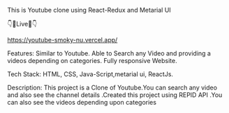This is Youtube clone using React-Redux and Metarial UI

👇🔴Live🔴👇

https://youtube-smoky-nu.vercel.app/

Features:
Similar to Youtube.
Able to Search any Video and providing a videos depending on categories.
Fully responsive Website.

Tech Stack:   HTML, CSS, Java-Script,metarial ui,  ReactJs.

Description:  This project is a Clone of Youtube.You can search any video and also see the channel details .Created this project using REPID API .You can also see the videos depending upon categories 
